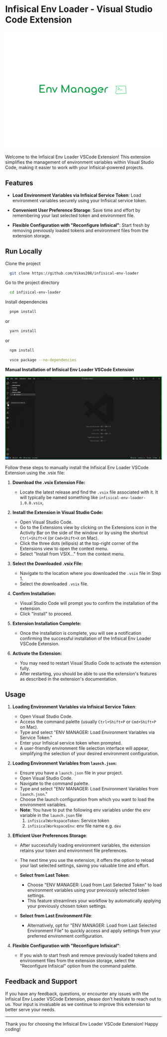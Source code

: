 # Infisical Env Loader - Visual Studio Code Extension

![](assets/logo.png)

Welcome to the Infisical Env Loader VSCode Extension! This extension simplifies the management of environment variables within Visual Studio Code, making it easier to work with your Infisical-powered projects.

## Features

- **Load Environment Variables via Infisical Service Token**: Load environment variables securely using your Infisical service token.

- **Convenient User Preference Storage**: Save time and effort by remembering your last selected token and environment file.
- **Flexible Configuration with "Reconfigure Infisical"**: Start fresh by removing previously loaded tokens and environment files from the extension storage.

## Run Locally

Clone the project

```bash
  git clone https://github.com/Vikas208/infisical-env-loader
```

Go to the project directory

```bash
  cd infisical-env-loader
```

Install dependencies

```bash
  pnpm install
```

or

```bash
  yarn install
```

or

```bash
  npm install
```

```bash
  vsce package --no-dependencies
```

**Manual Installation of Infisical Env Loader VSCode Extension**

![](assets/steps.gif)

Follow these steps to manually install the Infisical Env Loader VSCode Extension using the .vsix file:

1. **Download the .vsix Extension File:**

   - Locate the latest release and find the `.vsix` file associated with it. It will typically be named something like `infisical-env-loader-1.0.0.vsix`,

2. **Install the Extension in Visual Studio Code:**

   - Open Visual Studio Code.
   - Go to the Extensions view by clicking on the Extensions icon in the Activity Bar on the side of the window or by using the shortcut `Ctrl+Shift+X` (or `Cmd+Shift+X` on Mac).
   - Click the three dots (ellipsis) at the top-right corner of the Extensions view to open the context menu.
   - Select "Install from VSIX..." from the context menu.

3. **Select the Downloaded .vsix File:**

   - Navigate to the location where you downloaded the `.vsix` file in Step 1.
   - Select the downloaded `.vsix` file.

4. **Confirm Installation:**

   - Visual Studio Code will prompt you to confirm the installation of the extension.
   - Click "Install" to proceed.

5. **Extension Installation Complete:**

   - Once the installation is complete, you will see a notification confirming the successful installation of the Infisical Env Loader VSCode Extension.

6. **Activate the Extension:**

   - You may need to restart Visual Studio Code to activate the extension fully.
   - After restarting, you should be able to use the extension's features as described in the extension's documentation.

## Usage

1. **Loading Environment Variables via Infisical Service Token**:

   - Open Visual Studio Code.
   - Access the command palette (usually `Ctrl+Shift+P` or `Cmd+Shift+P` on Mac).
   - Type and select "ENV MANAGER: Load Environment Variables via Service Token."
   - Enter your Infisical service token when prompted.
   - A user-friendly environment file selection interface will appear, simplifying the selection of your desired environment configuration.

2. **Loading Environment Variables from `launch.json`:**

   - Ensure you have a `launch.json` file in your project.
   - Open Visual Studio Code.
   - Navigate to the command palette.
   - Type and select "ENV MANAGER: Load Environment Variables from `launch.json`."
   - Choose the launch configuration from which you want to load the environment variables.
   - **Note**: You have to put the following env variables under the env variable in the `launch.json` file
     1. `infisicalWorkspaceToken`: Service token
     2. `infisicalWorkspaceEnv`: env file name e.g. `dev`

3. **Efficient User Preferences Storage**:

   - After successfully loading environment variables, the extension retains your token and environment file preferences.
   - The next time you use the extension, it offers the option to reload your last selected settings, saving you valuable time and effort.

   - **Select from Last Token**:

     - Choose "ENV MANAGER: Load from Last Selected Token" to load environment variables using your previously selected token settings.
     - This feature streamlines your workflow by automatically applying your previously chosen token settings.

   - **Select from Last Environment File**:
     - Alternatively, opt for "ENV MANAGER: Load from Last Selected Environment File" to quickly access and apply settings from your preferred environment configuration.

4. **Flexible Configuration with "Reconfigure Infisical"**:

   - If you wish to start fresh and remove previously loaded tokens and environment files from the extension storage, select the "Reconfigure Infisical" option from the command palette.

## Feedback and Support

If you have any feedback, questions, or encounter any issues with the Infisical Env Loader VSCode Extension, please don't hesitate to reach out to us. Your input is invaluable as we continue to improve this extension to better serve your needs.

---

Thank you for choosing the Infisical Env Loader VSCode Extension! Happy coding!
